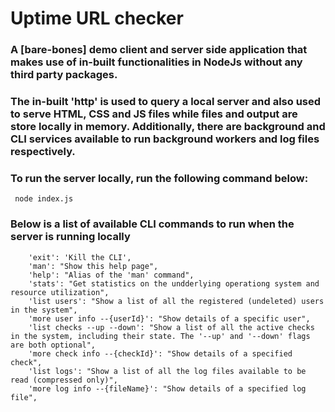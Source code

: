 # Uptime URL checker 


### A [bare-bones] demo client and server side application that makes use of in-built functionalities in NodeJs without any third party packages. 

### The in-built 'http' is used to query a local server and also used to serve HTML, CSS and JS files while files and output are store locally in memory. Additionally, there are background and CLI services available to run background workers and log files respectively.

### To run the server locally, run the following command below:
``` node index.js```

### Below is a list of available CLI commands to run when the server is running locally

```
    'exit': 'Kill the CLI',
    'man': "Show this help page",
    'help': "Alias of the 'man' command",
    'stats': "Get statistics on the undderlying operationg system and resource utilization",
    'list users': "Show a list of all the registered (undeleted) users in the system",
    'more user info --{userId}': "Show details of a specific user",
    'list checks --up --down': "Show a list of all the active checks in the system, including their state. The '--up' and '--down' flags are both optional",
    'more check info --{checkId}': "Show details of a specified check",
    'list logs': "Show a list of all the log files available to be read (compressed only)",
    'more log info --{fileName}': "Show details of a specified log file",
```